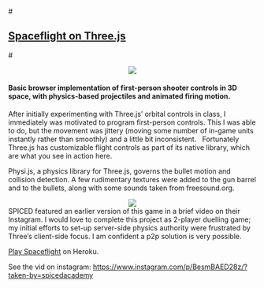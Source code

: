#<a href="http://spaceflight.herokuapp.com/"><h2>Spaceflight on Three.js</h2></a>#

<div align="center">
<img src="https://s3.amazonaws.com/fluxlymoppings/pics/Spaceflight.gif">
</div>
<h4>Basic browser implementation of first-person shooter
controls in 3D space, with physics-based projectiles and
animated firing motion.</h4>

After initially experimenting with Three.js’ orbital controls in class, I immediately was motivated to program first-person controls. This I was able to do, but the movement was jittery (moving some number of in-game units instantly rather than smoothly) and a little bit inconsistent.   Fortunately Three.js has customizable flight controls as part of its native library, which are what you see in action here. 

Physi.js, a physics library for Three.js, governs the bullet motion and collision detection. A few rudimentary textures were added to the gun barrel and to the bullets, along with some sounds taken from freesound.org. 
<div align="center">
<img src="https://s3.amazonaws.com/fluxlymoppings/pics/Screen+Shot+2018-02-28+at+17.01.15.png">
</div>
SPICED featured an earlier version of this game in a brief video on their Instagram. I would love to complete this project as 2-player duelling game; my initial efforts to set-up server-side physics authority were frustrated by Three’s client-side focus. I am confident a p2p solution is very possible. 

<a href="http://spaceflight.herokuapp.com/">Play Spaceflight</a> on Heroku.

See the vid on instagram:
https://www.instagram.com/p/BesmBAED28z/?taken-by=spicedacademy
